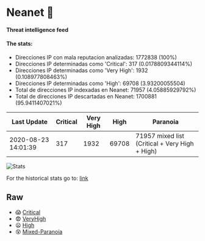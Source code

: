 # Neanet :hocho:
#### Threat intelligence feed
#### The stats:

- Direcciones IP con mala reputacion analizadas: 1772838 (100%)
- Direcciones IP determinadas como 'Critical':  317 (0.0178809344114%)
- Direcciones IP determinadas como 'Very High':  1932 (0.108977808463%)
- Direcciones IP determinadas como 'High':  69708 (3.93200055504)
- Total de direcciones IP indexadas en Neanet:  71957 (4.05885929792%)
- Total de direcciones IP descartadas en Neanet:  1700881 (95.9411407021%)

| Last Update | Critical | Very High | High | Paranoia |
| --- | --- | --- | --- | --- |
| 2020-08-23 14:01:39 | 317 | 1932 | 69708 | 71957 mixed list (Critical + Very High + High)|

![Stats](https://docs.google.com/spreadsheets/d/e/2PACX-1vSnaNMIXVabIpDJjufMlzH7poXnshF3mgd8Is1g9ytUEzVsP5my4Trn8f-xkoLLQ38xpL3HtmUexLo6/pubchart?oid=501124687&format=image)

For the historical stats go to: [link](/stats.csv)
## Raw
- :scream: [Critical](https://raw.githubusercontent.com/JavaGarcia/Neanet/master/blacklists/neanet_critical.txt)
- :fearful: [VeryHigh](https://raw.githubusercontent.com/JavaGarcia/Neanet/master/blacklists/neanet_veryHigh.txtt)
- :frowning: [High](https://raw.githubusercontent.com/JavaGarcia/Neanet/master/blacklists/neanet_high.txt)
- :dizzy_face: [Mixed-Paranoia](https://raw.githubusercontent.com/JavaGarcia/Neanet/master/blacklists/neanet_all.txt)








































































































































































































































































































































































































